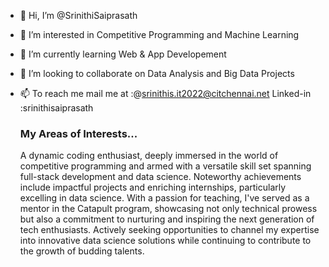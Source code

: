 - 👋 Hi, I’m @SrinithiSaiprasath
- 👀 I’m interested in Competitive Programming and Machine Learning
- 🌱 I’m currently learning Web & App Developement
- 💞️ I’m looking to collaborate on Data Analysis and Big Data Projects
- 📫 To reach me mail me at :@srinithis.it2022@citchennai.net  Linked-in :srinithisaiprasath


   <h3>My Areas of Interests...</h3>
   <p>A dynamic coding enthusiast, deeply immersed in the world of competitive programming and armed with a versatile skill set spanning full-stack development and data science. Noteworthy achievements include impactful projects and enriching internships, particularly excelling in data science. With a passion for teaching, I've served as a mentor in the Catapult program, showcasing not only technical prowess but also a commitment to nurturing and inspiring the next generation of tech enthusiasts. Actively seeking opportunities to channel my expertise into innovative data science solutions while continuing to contribute to the growth of budding talents.</p>

<!---
SrinithiSaiprasath/SrinithiSaiprasath is a ✨ special ✨ repository because its `README.md` (this file) appears on your GitHub profile.
You can click the Preview link to take a look at your changes.
--->

